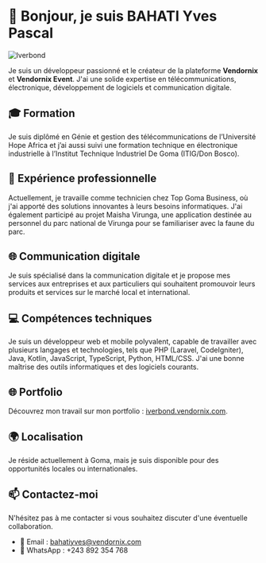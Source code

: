 # 👋 Bonjour, je suis BAHATI Yves Pascal
<p align="left"> <img src="https://komarev.com/ghpvc/?username=iverbond&label=Profile%20views&color=0e75b6&style=flat" alt="Iverbond" /> </p>

Je suis un développeur passionné et le créateur de la plateforme **Vendornix** et **Vendornix Event**. J'ai une solide expertise en télécommunications, électronique, développement de logiciels et communication digitale.


## 🎓 Formation

Je suis diplômé en Génie et gestion des télécommunications de l’Université Hope Africa et j’ai aussi suivi une formation technique en électronique industrielle à l’Institut Technique Industriel De Goma (ITIG/Don Bosco).

## 💼 Expérience professionnelle

Actuellement, je travaille comme technicien chez Top Goma Business, où j'ai apporté des solutions innovantes à leurs besoins informatiques. J'ai également participé au projet Maisha Virunga, une application destinée au personnel du parc national de Virunga pour se familiariser avec la faune du parc.

## 🌐 Communication digitale

Je suis spécialisé dans la communication digitale et je propose mes services aux entreprises et aux particuliers qui souhaitent promouvoir leurs produits et services sur le marché local et international.

## 💻 Compétences techniques

Je suis un développeur web et mobile polyvalent, capable de travailler avec plusieurs langages et technologies, tels que PHP (Laravel, CodeIgniter), Java, Kotlin, JavaScript, TypeScript, Python, HTML/CSS. J'ai une bonne maîtrise des outils informatiques et des logiciels courants.

## 🌐 Portfolio

Découvrez mon travail sur mon portfolio : [iverbond.vendornix.com](https://iverbond.vendornix.com).


## 🌍 Localisation

Je réside actuellement à Goma, mais je suis disponible pour des opportunités locales ou internationales.

## 📫 Contactez-moi

N'hésitez pas à me contacter si vous souhaitez discuter d'une éventuelle collaboration.

- 📧 Email : bahatiyves@vendornix.com
- 📱 WhatsApp : +243 892 354 768

<!---
iverbond/iverbond is a ✨ special ✨ repository because its `README.md` (this file) appears on your GitHub profile.
You can click the Preview link to take a look at your changes.
--->
